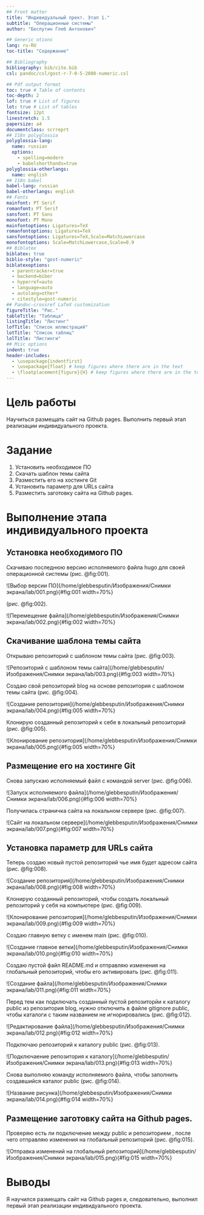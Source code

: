 ```yaml
---
## Front matter
title: "Индивидуальный прект. Этап 1."
subtitle: "Операционные системы"
author: "Беспутин Глеб Антонович"

## Generic otions
lang: ru-RU
toc-title: "Содержание"

## Bibliography
bibliography: bib/cite.bib
csl: pandoc/csl/gost-r-7-0-5-2008-numeric.csl

## Pdf output format
toc: true # Table of contents
toc-depth: 2
lof: true # List of figures
lot: true # List of tables
fontsize: 12pt
linestretch: 1.5
papersize: a4
documentclass: scrreprt
## I18n polyglossia
polyglossia-lang:
  name: russian
  options:
	- spelling=modern
	- babelshorthands=true
polyglossia-otherlangs:
  name: english
## I18n babel
babel-lang: russian
babel-otherlangs: english
## Fonts
mainfont: PT Serif
romanfont: PT Serif
sansfont: PT Sans
monofont: PT Mono
mainfontoptions: Ligatures=TeX
romanfontoptions: Ligatures=TeX
sansfontoptions: Ligatures=TeX,Scale=MatchLowercase
monofontoptions: Scale=MatchLowercase,Scale=0.9
## Biblatex
biblatex: true
biblio-style: "gost-numeric"
biblatexoptions:
  - parentracker=true
  - backend=biber
  - hyperref=auto
  - language=auto
  - autolang=other*
  - citestyle=gost-numeric
## Pandoc-crossref LaTeX customization
figureTitle: "Рис."
tableTitle: "Таблица"
listingTitle: "Листинг"
lofTitle: "Список иллюстраций"
lotTitle: "Список таблиц"
lolTitle: "Листинги"
## Misc options
indent: true
header-includes:
  - \usepackage{indentfirst}
  - \usepackage{float} # keep figures where there are in the text
  - \floatplacement{figure}{H} # keep figures where there are in the text
---
```


# Цель работы

Научиться размещать сайт на Github pages. Выполнить первый этап реализации индивидуального проекта.

# Задание

1. Установить необходимое ПО
2. Скачать шаблон темы сайта
3. Разместить его на хостинге Git
4. Установить параметр для URLs сайта
5. Разместить заготовку сайта на Github pages.

# Выполнение этапа индивидуального проекта

## Установка необходимого ПО

Скачиваю последнюю версию исполняемого файла hugo для своей операционной системы (рис. @fig:001).

![Выбор версии ПО](/home/glebbesputin/Изображения/Снимки экрана/lab/001.png){#fig:001 width=70%}

 (рис. @fig:002).

![Перемещение файла](/home/glebbesputin/Изображения/Снимки экрана/lab/002.png){#fig:002 width=70%}

## Скачивание шаблона темы сайта

Открываю репозиторий с шаблоном темы сайта (рис. @fig:003).

![Репозиторий с шаблоном темы сайта](/home/glebbesputin/Изображения/Снимки экрана/lab/003.png){#fig:003 width=70%}

Создаю свой репозиторий blog на основе репозитория с шаблоном темы сайта (рис. @fig:004).

![Создание репозитория](/home/glebbesputin/Изображения/Снимки экрана/lab/004.png){#fig:005 width=70%}

Клонирую созданный репозиторий к себе в локальный репозиторий (рис. @fig:005).

![Клонирование репозитория](/home/glebbesputin/Изображения/Снимки экрана/lab/005.png){#fig:005 width=70%}

## Размещение его на хостинге Git

Снова запускаю исполняемый файл с командой server (рис. @fig:006).

![Запуск исполняемого файла](/home/glebbesputin/Изображения/Снимки экрана/lab/006.png){#fig:006 width=70%}

Получилась страничка сайта на локальном сервере (рис. @fig:007).

![Сайт на локальном сервере](/home/glebbesputin/Изображения/Снимки экрана/lab/007.png){#fig:007 width=70%}

## Установка параметр для URLs сайта

Теперь создаю новый пустой репозиторий чье имя будет адресом сайта (рис. @fig:008).

![Создание репозитория](/home/glebbesputin/Изображения/Снимки экрана/lab/008.png){#fig:008 width=70%}

Клонирую созданный репозиторий, чтобы создать локальный репозиторий у себя на компьютере (рис. @fig:009).

![Клонирование репозитория](/home/glebbesputin/Изображения/Снимки экрана/lab/009.png){#fig:009 width=70%}

Создаю главную ветку с именем main (рис. @fig:010).

![Создание главное ветки](/home/glebbesputin/Изображения/Снимки экрана/lab/010.png){#fig:010 width=70%}

Создаю пустой файл README.md и отправляю изменения на глобальный репозиторий, чтобы его активировать (рис. @fig:011).

![Создание файла](/home/glebbesputin/Изображения/Снимки экрана/lab/011.png){#fig:011 width=70%}

Перед тем как подключать созданный пустой репозиторйи к каталогу public из репозитория blog, нужно отключить в файле gitignore public, чтобы каталоги с таким названием не игнорировались (рис. @fig:012).

![Редактирование файла](/home/glebbesputin/Изображения/Снимки экрана/lab/012.png){#fig:012 width=70%}

Подключаю репозиторий к каталогу public (рис. @fig:013).

![Подключаение репозитория к каталогу](/home/glebbesputin/Изображения/Снимки экрана/lab/013.png){#fig:013 width=70%}

Снова выполняю команду исполняемого файла, чтобы заполнить создавшийся каталог public (рис. @fig:014).

![Название рисунка](/home/glebbesputin/Изображения/Снимки экрана/lab/014.png){#fig:014 width=70%}

## Размещение заготовку сайта на Github pages.

Проверяю есть ли подключение между public и репозиторием , после чего отправляю изменения на глобальный репозиторий (рис. @fig:015).

![Отправка изменений на глобальный репозиторий](/home/glebbesputin/Изображения/Снимки экрана/lab/015.png){#fig:015 width=70%}

# Выводы

Я научилcя размещать сайт на Github pages и, следовательно, выполнил первый этап реализации индивидуального проекта.

